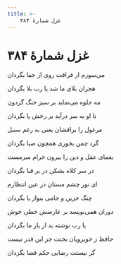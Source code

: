 ```yaml
---
title: >-
    غزل شمارهٔ ۳۸۴
---
```

# غزل شمارهٔ ۳۸۴

<div class="b" id="bn1"><div class="m1"><p>می‌سوزم از فراقت روی از جفا بگردان</p></div>
<div class="m2"><p>هجران بلای ما شد یا رب بلا بگردان</p></div></div>
<div class="b" id="bn2"><div class="m1"><p>مه جلوه می‌نماید بر سبز خنگ گردون</p></div>
<div class="m2"><p>تا او به سر درآید بر رخش پا بگردان</p></div></div>
<div class="b" id="bn3"><div class="m1"><p>مرغول را برافشان یعنی به رغم سنبل</p></div>
<div class="m2"><p>گرد چمن بخوری همچون صبا بگردان</p></div></div>
<div class="b" id="bn4"><div class="m1"><p>یغمای عقل و دین را بیرون خرام سرمست</p></div>
<div class="m2"><p>در سر کلاه بشکن در بر قبا بگردان</p></div></div>
<div class="b" id="bn5"><div class="m1"><p>ای نور چشم مستان در عین انتظارم</p></div>
<div class="m2"><p>چنگ حزین و جامی بنواز یا بگردان</p></div></div>
<div class="b" id="bn6"><div class="m1"><p>دوران همی‌نویسد بر عارضش خطی خوش</p></div>
<div class="m2"><p>یا رب نوشته بد از یار ما بگردان</p></div></div>
<div class="b" id="bn7"><div class="m1"><p>حافظ ز خوبرویان بختت جز این قدر نیست</p></div>
<div class="m2"><p>گر نیستت رضایی حکم قضا بگردان</p></div></div>